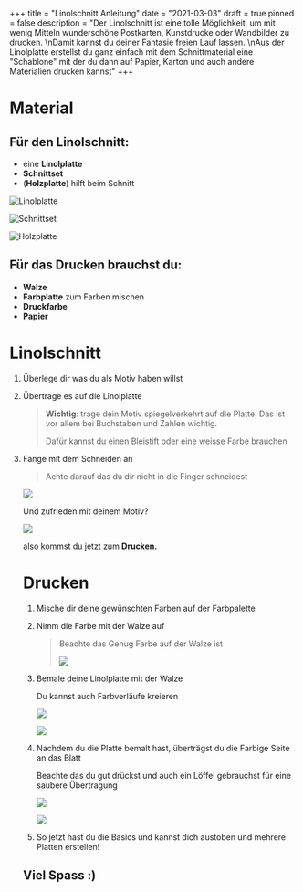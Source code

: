 +++
title = "Linolschnitt Anleitung"
date = "2021-03-03"
draft = true
pinned = false
description = "Der Linolschnitt ist eine tolle Möglichkeit, um mit wenig Mitteln wunderschöne Postkarten, Kunstdrucke oder Wandbilder zu drucken. \nDamit kannst du deiner Fantasie freien Lauf lassen. \nAus der Linolplatte erstellst du ganz einfach mit dem Schnittmaterial eine \"Schablone\" mit der du dann auf Papier, Karton und auch andere Materialien drucken kannst"
+++
# Material

## Für den Linolschnitt:

* eine **Linolplatte**
* **Schnittset**
* (**Holzplatte**) hilft beim Schnitt

![](linolplatte.jpg "Linolplatte")

![](thumbnail_img_6276.jpg "Schnittset")

![](thumbnail_img_6266.jpg "Holzplatte")

## Für das Drucken brauchst du:

* **Walze**
* **Farbplatte** zum Farben mischen
* **Druckfarbe**
* **Papier**

# Linolschnitt

1. Überlege dir was du als Motiv haben willst
2. Übertrage es auf die Linolplatte

   > **Wichtig**: trage dein Motiv spiegelverkehrt auf die Platte. Das ist vor allem bei Buchstaben und Zahlen wichtig.
   >
   > Dafür kannst du einen Bleistift oder eine weisse Farbe brauchen
3. Fange mit dem Schneiden an 

   > Achte darauf das du dir nicht in die Finger schneidest

   ![](thumbnail_img_6277.jpg)

   Und zufrieden mit deinem Motiv?

   ![](thumbnail_img_6279.jpg)

   also kommst du jetzt zum **Drucken.**

   # **Drucken**

   1. Mische dir deine gewünschten Farben auf der Farbpalette
   2. Nimm die Farbe mit der Walze auf

      > Beachte das Genug Farbe auf der Walze ist
      >
      > ![](6d49ce6e-2959-491f-9aa0-f2612e12e1bd.jpg)
   3. Bemale deine Linolplatte mit der Walze

      Du kannst auch Farbverläufe kreieren

      ![](70ac9270-933a-457d-a1b6-75bd5bd612ba.jpg)

      ![](27820aae-af36-4938-a314-020311daab0d.jpg)
   4. Nachdem du die Platte bemalt hast, überträgst du die Farbige Seite an das Blatt

      Beachte das du gut drückst und auch ein Löffel gebrauchst für eine saubere Übertragung

      ![](c91e04c5-430d-45c2-8683-b5d5590ba73b.jpg)

      ![](5124b9ef-eb6d-48d5-a9f7-aa514a6d3287.jpg)

   5. So jetzt hast du die Basics und kannst dich austoben und mehrere Platten erstellen!

   ## **Viel Spass :)**